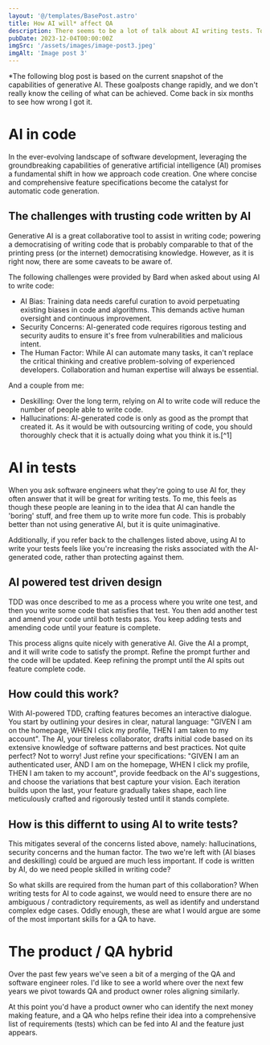 ```yaml
---
layout: '@/templates/BasePost.astro'
title: How AI will* affect QA
description: There seems to be a lot of talk about AI writing tests. To me this feels like aiming at the low hanging fruit, rather than using AI to expedite feature delivery.
pubDate: 2023-12-04T00:00:00Z
imgSrc: '/assets/images/image-post3.jpeg'
imgAlt: 'Image post 3'
---
```


  *The following blog post is based on the current snapshot of the capabilities of generative AI. These goalposts change rapidly, and we don't really know the ceiling of what can be achieved. Come back in six months to see how wrong I got it.
 
 # AI in code
  In the ever-evolving landscape of software development, leveraging the groundbreaking capabilities of generative artificial intelligence (AI) promises a fundamental shift in how we approach code creation. One where concise and comprehensive feature specifications become the catalyst for automatic code generation.

 ## The challenges with trusting code written by AI
 Generative AI is a great collaborative tool to assist in writing code; powering a democratising of writing code that is probably comparable to that of the printing press (or the internet) democratising knowledge. However, as it is right now, there are some caveats to be aware of.

 The following challenges were provided by Bard when asked about using AI to write code: 
 - AI Bias: Training data needs careful curation to avoid perpetuating existing biases in code and algorithms. This demands active human oversight and continuous improvement.
- Security Concerns: AI-generated code requires rigorous testing and security audits to ensure it's free from vulnerabilities and malicious intent.
- The Human Factor: While AI can automate many tasks, it can't replace the critical thinking and creative problem-solving of experienced developers. Collaboration and human expertise will always be essential.

And a couple from me:
- Deskilling: Over the long term, relying on AI to write code will reduce the number of people able to write code.
- Hallucinations: AI-generated code is only as good as the prompt that created it. As it would be with outsourcing writing of code, you should thoroughly check that it is actually doing what you think it is.[^1]

# AI in tests
When you ask software engineers what they're going to use AI for, they often answer that it will be great for writing tests. To me, this feels as though these people are leaning in to the idea that AI can handle the 'boring' stuff, and free them up to write more fun code. This is probably better than not using generative AI, but it is quite unimaginative.

Additionally, if you refer back to the challenges listed above, using AI to write your tests feels like you're increasing the risks associated with the AI-generated code, rather than protecting against them.

## AI powered test driven design
TDD was once described to me as a process where you write one test, and then you write some code that satisfies that test. You then add another test and amend your code until both tests pass. You keep adding tests and amending code until your feature is complete. 

This process aligns quite nicely with generative AI. Give the AI a prompt, and it will write code to satisfy the prompt. Refine the prompt further and the code will be updated. Keep refining the prompt until the AI spits out feature complete code.

## How could this work?
With AI-powered TDD, crafting features becomes an interactive dialogue. You start by outlining your desires in clear, natural language: "GIVEN I am on the homepage, WHEN I click my profile, THEN I am taken to my account". The AI, your tireless collaborator, drafts initial code based on its extensive knowledge of software patterns and best practices. Not quite perfect? Not to worry! Just refine your specifications: "GIVEN I am an authenticated user, AND I am on the homepage, WHEN I click my profile, THEN I am taken to my account", provide feedback on the AI's suggestions, and choose the variations that best capture your vision. Each iteration builds upon the last, your feature gradually takes shape, each line meticulously crafted and rigorously tested until it stands complete.

## How is this differnt to using AI to write tests?

This mitigates several of the concerns listed above, namely: hallucinations, security concerns and the human factor. The two we're left with (AI biases and deskilling) could be argued are much less important. If code is written by AI, do we need people skilled in writing code?

So what skills are required from the human part of this collaboration? When writing tests for AI to code against, we would need to ensure there are no ambiguous / contradictory requirements, as well as identify and understand complex edge cases. Oddly enough, these are what I would argue are some of the most important skills for a QA to have.

# The product / QA hybrid
Over the past few years we've seen a bit of a merging of the QA and software engineer roles. I'd like to see a world where over the next few years we pivot towards QA and product owner roles aligning similarly. 

At this point you'd have a product owner who can identify the next money making feature, and a QA who helps refine their idea into a comprehensive list of requirements (tests) which can be fed into AI and the feature just appears.